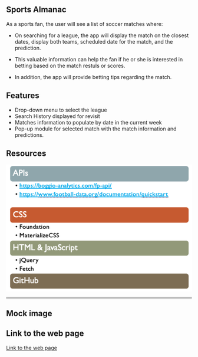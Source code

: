## Sports Almanac

As a sports fan, the user will see a list of soccer matches where:
- On searching for a league, the app will display the match on the closest dates, display both teams, scheduled date for the match, and the prediction.

- This valuable information can help the fan if he or she is interested in betting based on the match restuls or scores.

- In addition, the app will provide betting tips regarding the match.

## Features

* Drop-down menu to select the league
* Search History displayed for revisit
* Matches information to populate by date in the current week
* Pop-up module for selected match with the match information and predictions.


## Resources

![List of resources](./assets/Resources.png)

----------------------------------

## Mock image




## Link to the web page
[Link to the web page](https://...)